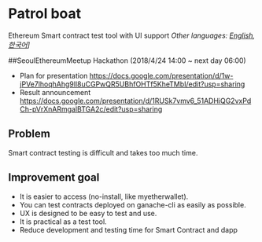 # Patrol boat
Ethereum Smart contract test tool with UI support
*Other languages: [English](README.md), [한국어](README.ko.md)]*

##SeoulEthereumMeetup Hackathon (2018/4/24 14:00 ~ next day 06:00)
- Plan for presentation 
https://docs.google.com/presentation/d/1w-jPVe7lhoqhAhg9ll8uCGPwQR5UBhfOHTf5KheTMbI/edit?usp=sharing
- Result announcement
https://docs.google.com/presentation/d/1RUSk7vmv6_51ADHiQG2vxPdCh-pVrXnARmgalBTGA2c/edit?usp=sharing

## Problem
Smart contract testing is difficult and takes too much time.

## Improvement goal
* It is easier to access (no-install, like myetherwallet).
* You can test contracts deployed on ganache-cli as easily as possible.
* UX is designed to be easy to test and use.
* It is practical as a test tool.
* Reduce development and testing time for Smart Contract and dapp

